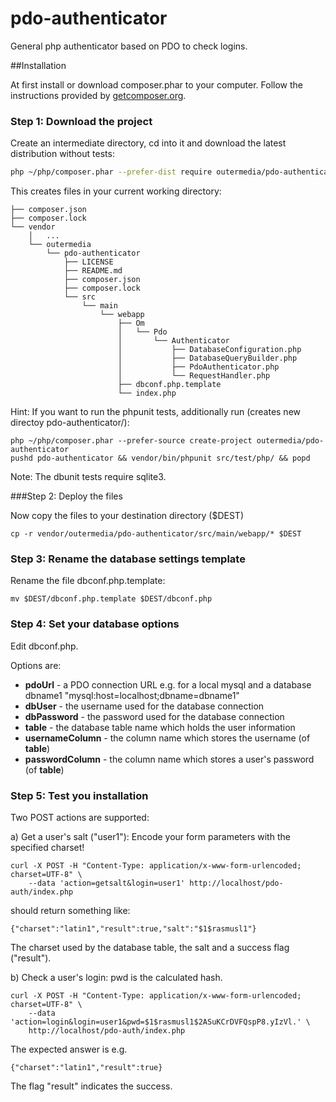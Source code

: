# pdo-authenticator
General php authenticator based on PDO to check logins.

##Installation

At first install or download composer.phar to your computer. Follow the instructions provided by [getcomposer.org](https://getcomposer.org/download/).

### Step 1: Download the project

Create an intermediate directory, cd into it and download the latest distribution without tests:

``` bash
php ~/php/composer.phar --prefer-dist require outermedia/pdo-authenticator
```

This creates files in your current working directory:

```
├── composer.json
├── composer.lock
└── vendor
    │   ...
    └── outermedia
        └── pdo-authenticator
            ├── LICENSE
            ├── README.md
            ├── composer.json
            ├── composer.lock
            └── src
                └── main
                    └── webapp
                        ├── Om
                        │   └── Pdo
                        │       └── Authenticator
                        │           ├── DatabaseConfiguration.php
                        │           ├── DatabaseQueryBuilder.php
                        │           ├── PdoAuthenticator.php
                        │           └── RequestHandler.php
                        ├── dbconf.php.template
                        └── index.php

```

Hint: If you want to run the phpunit tests, additionally run (creates new directoy pdo-authenticator/):
```
php ~/php/composer.phar --prefer-source create-project outermedia/pdo-authenticator
pushd pdo-authenticator && vendor/bin/phpunit src/test/php/ && popd
```
Note: The dbunit tests require sqlite3.

###Step 2: Deploy the files

Now copy the files to your destination directory ($DEST)
```
cp -r vendor/outermedia/pdo-authenticator/src/main/webapp/* $DEST
```

### Step 3: Rename the database settings template

Rename the file dbconf.php.template:
```
mv $DEST/dbconf.php.template $DEST/dbconf.php
```

### Step 4: Set your database options

Edit dbconf.php.

Options are:

- __pdoUrl__ - a PDO connection URL e.g. for a local mysql and a database dbname1 "mysql:host=localhost;dbname=dbname1"
- __dbUser__ - the username used for the database connection
- __dbPassword__ - the password used for the database connection
- __table__ - the database table name which holds the user information
- __usernameColumn__ - the column name which stores the username (of __table__)
- __passwordColumn__ - the column name which stores a user's password (of __table__)

### Step 5: Test you installation

Two POST actions are supported:

a) Get a user's salt ("user1"): Encode your form parameters with the specified charset!
```
curl -X POST -H "Content-Type: application/x-www-form-urlencoded; charset=UTF-8" \
    --data 'action=getsalt&login=user1' http://localhost/pdo-auth/index.php
```
should return something like:
```
{"charset":"latin1","result":true,"salt":"$1$rasmusl1"}
```
The charset used by the database table, the salt and a success flag ("result").

b) Check a user's login: pwd is the calculated hash.
```
curl -X POST -H "Content-Type: application/x-www-form-urlencoded; charset=UTF-8" \
    --data 'action=login&login=user1&pwd=$1$rasmusl1$2ASuKCrDVFQspP8.yIzVl.' \
    http://localhost/pdo-auth/index.php
```
The expected answer is e.g.
```
{"charset":"latin1","result":true}
```
The flag "result" indicates the success.
